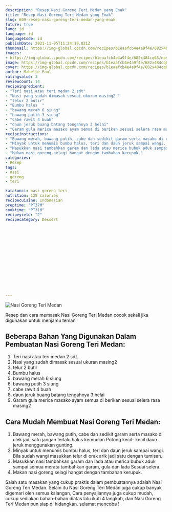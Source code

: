 ```yaml
---
description: "Resep Nasi Goreng Teri Medan yang Enak"
title: "Resep Nasi Goreng Teri Medan yang Enak"
slug: 609-resep-nasi-goreng-teri-medan-yang-enak
future: true
lang: id
language: id
languageCode: id
publishDate: 2021-11-05T11:24:19.021Z 
thumbnail: https://img-global.cpcdn.com/recipes/b1eaafcb4e4a9f4e/682x484cq65/nasi-goreng-teri-medan-foto-resep-utama.png
images:
- https://img-global.cpcdn.com/recipes/b1eaafcb4e4a9f4e/682x484cq65/nasi-goreng-teri-medan-foto-resep-utama.png
image: https://img-global.cpcdn.com/recipes/b1eaafcb4e4a9f4e/682x484cq65/nasi-goreng-teri-medan-foto-resep-utama.png
cover: https://img-global.cpcdn.com/recipes/b1eaafcb4e4a9f4e/682x484cq65/nasi-goreng-teri-medan-foto-resep-utama.png
author: Mabelle Paul
ratingvalue: 3
reviewcount: 14
recipeingredient:
- "Teri nasi atau teri medan 2 sdt"
- "Nasi yang sudah dimasak sesuai ukuran masing2 "
- "telur 2 butir"
- "Bumbu halus  "
- "bawang merah 6 siung"
- "bawang putih 3 siung"
- "cabe rawit 4 buah"
- "daun jeruk buang batang tengahnya 3 helai"
- "Garam gula merica masako ayam semua di berikan sesuai selera rasa masing2 "
recipeinstructions:
- "Bawang merah, bawang putih, cabe dan sedikit garam serta masako di ulek jadi satu jangan terlalu halus kemudian Potong kecil- kecil daun jeruk menggunakan gunting."
- "Minyak untuk menumis bumbu halus, teri dan daun jeruk sampai wangi. Bila sudah wangi masukkan telur di orak arik jadi satu dengan tumisan."
- "Masukkan nasi tambahkan garam dan lada atau merica bubuk aduk sampai semua merata tambahkan garam, gula dan lada Sesuai selera."
- "Makan nasi goreng selagi hangat dengan tambahan kerupuk."
categories:
- Resep
tags:
- nasi
- goreng
- teri

katakunci: nasi goreng teri 
nutrition: 128 calories
recipecuisine: Indonesian
preptime: "PT37M"
cooktime: "PT31M"
recipeyield: "2"
recipecategory: Dessert


     
    
    
    
    
    
    
    
    
    
    
      
    
---
```



![Nasi Goreng Teri Medan](https://img-global.cpcdn.com/recipes/b1eaafcb4e4a9f4e/682x484cq65/nasi-goreng-teri-medan-foto-resep-utama.png)

Resep dan cara memasak  Nasi Goreng Teri Medan cocok sekali jika digunakan untuk menjamu teman

<!--inarticleads1-->

## Beberapa Bahan Yang Digunakan Dalam Pembuatan Nasi Goreng Teri Medan:

1. Teri nasi atau teri medan 2 sdt
1. Nasi yang sudah dimasak sesuai ukuran masing2 
1. telur 2 butir
1. Bumbu halus  
1. bawang merah 6 siung
1. bawang putih 3 siung
1. cabe rawit 4 buah
1. daun jeruk buang batang tengahnya 3 helai
1. Garam gula merica masako ayam semua di berikan sesuai selera rasa masing2 



<!--inarticleads2-->

## Cara Mudah Membuat Nasi Goreng Teri Medan:

1. Bawang merah, bawang putih, cabe dan sedikit garam serta masako di ulek jadi satu jangan terlalu halus kemudian Potong kecil- kecil daun jeruk menggunakan gunting.
1. Minyak untuk menumis bumbu halus, teri dan daun jeruk sampai wangi. Bila sudah wangi masukkan telur di orak arik jadi satu dengan tumisan.
1. Masukkan nasi tambahkan garam dan lada atau merica bubuk aduk sampai semua merata tambahkan garam, gula dan lada Sesuai selera.
1. Makan nasi goreng selagi hangat dengan tambahan kerupuk.




Salah satu masakan yang cukup praktis dalam pembuatannya adalah  Nasi Goreng Teri Medan. Selain itu  Nasi Goreng Teri Medan  juga cukup banyak digemari oleh semua kalangan, Cara penyajiannya juga cukup mudah, cukup sediakan bahan-bahan diatas lalu ikuti 4 langkah, dan  Nasi Goreng Teri Medan  pun siap di hidangkan. selamat mencoba !
